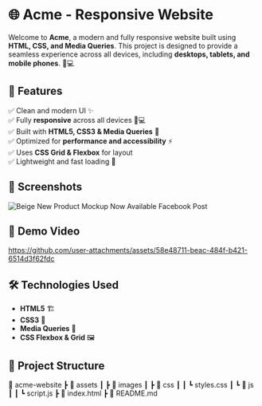 # 🌐 Acme - Responsive Website  

Welcome to **Acme**, a modern and fully responsive website built using **HTML, CSS, and Media Queries**. This project is designed to provide a seamless experience across all devices, including **desktops, tablets, and mobile phones**. 📱💻  

## 🚀 Features  
✅ Clean and modern UI ✨  
✅ Fully **responsive** across all devices 📱💻  
✅ Built with **HTML5, CSS3 & Media Queries** 🎨  
✅ Optimized for **performance and accessibility** ⚡  
✅ Uses **CSS Grid & Flexbox** for layout  
✅ Lightweight and fast loading 🚀  

## 📸 Screenshots  
![Beige New Product Mockup Now Available Facebook Post](https://github.com/user-attachments/assets/c66bdf7f-f82d-4903-8380-6f6df5d5ad94)

## 🎥 Demo Video  
https://github.com/user-attachments/assets/58e48711-beac-484f-b421-6514d3f62fdc



## 🛠️ Technologies Used  
- **HTML5** 🏗️  
- **CSS3** 🎨  
- **Media Queries** 📏  
- **CSS Flexbox & Grid** 🖼️  


## 📂 Project Structure  
📁 acme-website
┣ 📁 assets
┃ ┣ 📁 images
┃ ┣ 📁 css
┃ ┃ ┗ styles.css
┃ ┗ 📁 js
┃ ┃ ┗ script.js
┣ 📄 index.html
┣ 📄 README.md
